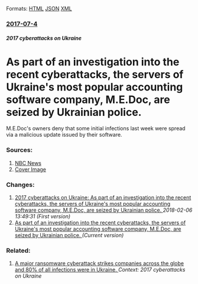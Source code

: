 
Formats: [HTML](/news/2017/07/4/as-part-of-an-investigation-into-the-recent-cyberattacks-the-servers-of-ukraine-s-most-popular-accounting-software-company-m-e-doc-are-se.html)  [JSON](/news/2017/07/4/as-part-of-an-investigation-into-the-recent-cyberattacks-the-servers-of-ukraine-s-most-popular-accounting-software-company-m-e-doc-are-se.json)  [XML](/news/2017/07/4/as-part-of-an-investigation-into-the-recent-cyberattacks-the-servers-of-ukraine-s-most-popular-accounting-software-company-m-e-doc-are-se.xml)  

### [2017-07-4](/news/2017/07/4/index.md)

##### 2017 cyberattacks on Ukraine
# As part of an investigation into the recent cyberattacks, the servers of Ukraine's most popular accounting software company, M.E.Doc, are seized by Ukrainian police. 

M.E.Doc&#x27;s owners deny that some initial infections last week were spread via a malicious update issued by their software.


### Sources:

1. [NBC News](http://www.nbcnews.com/news/world/ukrainian-software-firm-s-servers-seized-after-cyber-attack-n779531)
1. [Cover Image](https://media1.s-nbcnews.com/j/newscms/2017_26/2053896/170627-cyberattack-ac-449p_561d03326ed34573d8b682dfe14249e8.nbcnews-fp-1200-800.jpg)

### Changes:

1. [2017 cyberattacks on Ukraine: As part of an investigation into the recent cyberattacks, the servers of Ukraine's most popular accounting software company, M.E.Doc, are seized by Ukrainian police. ](/news/2017/07/4/2017-cyberattacks-on-ukraine-as-part-of-an-investigation-into-the-recent-cyberattacks-the-servers-of-ukraine-s-most-popular-accounting-sof.md) _2018-02-06 13:49:31 (First version)_
1. [As part of an investigation into the recent cyberattacks, the servers of Ukraine's most popular accounting software company, M.E.Doc, are seized by Ukrainian police. ](/news/2017/07/4/as-part-of-an-investigation-into-the-recent-cyberattacks-the-servers-of-ukraine-s-most-popular-accounting-software-company-m-e-doc-are-se.md) _(Current version)_

### Related:

1. [A major ransomware cyberattack strikes companies across the globe and 80% of all infections were in Ukraine. ](/news/2017/06/27/a-major-ransomware-cyberattack-strikes-companies-across-the-globe-and-80-of-all-infections-were-in-ukraine.md) _Context: 2017 cyberattacks on Ukraine_
